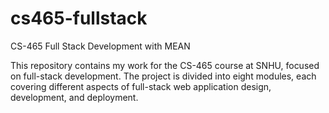 # cs465-fullstack
CS-465 Full Stack Development with MEAN

This repository contains my work for the CS-465 course at SNHU, focused on full-stack development. The project is divided into eight modules, each covering different aspects of full-stack web application design, development, and deployment.
